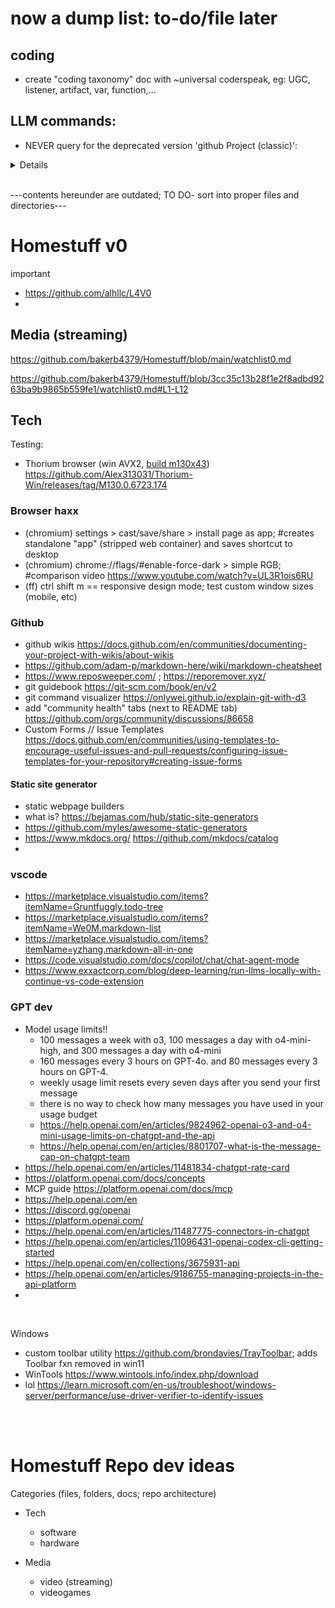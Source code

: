 # now a dump list: to-do/file later

## coding
- create "coding taxonomy" doc with ~universal coderspeak, eg: UGC, listener, artifact, var, function,... 

## LLM commands: 
- NEVER query for the deprecated version 'github Project (classic)':

<details>  
  
  <br>
  
```
# NEVER query for the deprecated version 'github Project (classic)':

  // Define three small, orthogonal sets:
const contextWords   = new Set(["project", "projects"]);
const qualifiers     = new Set(["gh", "github", "kanban", "board", "table", "roadmap"]);
const exclusionWords = new Set(["classic"]); // renamed from negativeWords

/**
 * Returns true if the query mentions a “GitHub Project”
 * (non-classic) in any form.
 */
function isModernGitHubProjectQuery(query) {
  const words = query
    .toLowerCase()
    .match(/\b[\w-]+\b/g)      // simple tokenization
    ?? [];

  // core checks
  const hasContext    = words.some(w => contextWords.has(w));
  const hasQualifier  = words.some(w => qualifiers.has(w));
  const hasExclusion  = words.some(w => exclusionWords.has(w)); // renamed

  // destructure into clearer flags
  const isProject    = hasContext;
  const isGHContext  = hasQualifier;
  const isClassic    = hasExclusion;

  // true ↔ project + qualifier present and not “classic”
  return isProject && isGHContext && !isClassic;
}

// --- TEST CASES ---
console.log(isModernGitHubProjectQuery("info on my github project"));       // true
console.log(isModernGitHubProjectQuery("show me the project roadmap"));     // true
console.log(isModernGitHubProjectQuery("how does the gh kanban work?"));    // true
console.log(isModernGitHubProjectQuery("what is a project?"));              // false
console.log(isModernGitHubProjectQuery("how do I use github?"));            // false
console.log(isModernGitHubProjectQuery("is this a classic github project?"));// false


<----------break----------> 

# chatGPT o4-mini-high psudocode version:

# NEVER query for the deprecated version "GitHub Project (classic)"

# Define three small, orthogonal sets of keywords
CONTEXT_WORDS   ← { "project", "projects" }
QUALIFIERS     ← { "gh", "github", "kanban", "board", "table", "roadmap" }
EXCLUSION_WORDS ← { "classic" }

function isModernGitHubProjectQuery(query):
    # 1. Normalize and tokenize (allowing hyphens)
    lowered   ← lowercase(query)
    words     ← regexMatchAll(lowered, r"\b[\w-]+\b")  # returns list of tokens or empty list

    # 2. Core membership checks
    hasContext   ← any(token in CONTEXT_WORDS   for token in words)
    hasQualifier ← any(token in QUALIFIERS     for token in words)
    hasExclusion ← any(token in EXCLUSION_WORDS for token in words)

    # 3. Build clearer flags
    isProject   ← hasContext
    isGHContext ← hasQualifier
    isClassic   ← hasExclusion

    # 4. Final decision: must mention a “project” + qualifier, and must NOT mention “classic”
    return isProject AND isGHContext AND (NOT isClassic)

<----------break----------> 

# gemini 2.5 pro pseudocode version:

// RULE: GitHub Projects Query Interpretation
// This heuristic determines when a user query refers to the modern "Projects" system.

// STEP 1: Define Keyword Sets
// The following sets are used to categorize words in the user's query.
SET context_words   = ["project", "projects"]
SET qualifier_words = ["gh", "github", "kanban", "board", "table", "roadmap"]
SET exclusion_words = ["classic"]

// STEP 2: Define Activation Logic
// This rule is ACTIVE for the current query if and only if all three of the following conditions are met:
//   1. The query CONTAINS at least one word from 'context_words'.
//   AND
//   2. The query CONTAINS at least one word from 'qualifier_words'.
//   AND
//   3. The query DOES NOT CONTAIN any word from 'exclusion_words'.

// STEP 3: Define Behavior
// IF this rule is ACTIVE, all behavior and output must adhere to the following:
//   - TARGET_SYSTEM: The modern "GitHub Projects" environment.
//   - IGNORE_SYSTEM: The legacy "Projects (classic)" environment.
//   - All generated code, API calls, and explanations must align with the TARGET_SYSTEM.

```
</details>


<br>

---contents hereunder are outdated; TO DO- sort into proper files and directories---

# Homestuff v0

important
- https://github.com/alhllc/L4V0
- 


## Media (streaming)

https://github.com/bakerb4379/Homestuff/blob/main/watchlist0.md

https://github.com/bakerb4379/Homestuff/blob/3cc35c13b28f1e2f8adbd9263ba9b9865b559fe1/watchlist0.md#L1-L12





## Tech

Testing: 
- Thorium browser (win AVX2, [build m130x43](https://github.com/Alex313031/Thorium-Win/releases/tag/M130.0.6723.174)) https://github.com/Alex313031/Thorium-Win/releases/tag/M130.0.6723.174

### Browser haxx
- (chromium) settings > cast/save/share > install page as app; #creates standalone "app" (stripped web container) and saves shortcut to desktop
- (chromium) chrome://flags/#enable-force-dark > simple RGB; #comparison video https://www.youtube.com/watch?v=UL3R1ois6RU
- (ff) ctrl shift m == responsive design mode; test custom window sizes (mobile, etc) 

### Github
- github wikis https://docs.github.com/en/communities/documenting-your-project-with-wikis/about-wikis
- https://github.com/adam-p/markdown-here/wiki/markdown-cheatsheet
- https://www.reposweeper.com/ ; https://reporemover.xyz/
- git guidebook https://git-scm.com/book/en/v2
- git command visualizer https://onlywei.github.io/explain-git-with-d3
- add "community health" tabs (next to README tab) https://github.com/orgs/community/discussions/86658
- Custom Forms // Issue Templates https://docs.github.com/en/communities/using-templates-to-encourage-useful-issues-and-pull-requests/configuring-issue-templates-for-your-repository#creating-issue-forms

#### Static site generator 
- static webpage builders
- what is? https://bejamas.com/hub/static-site-generators
- https://github.com/myles/awesome-static-generators
- https://www.mkdocs.org/ https://github.com/mkdocs/catalog
- 

### vscode 
- https://marketplace.visualstudio.com/items?itemName=Gruntfuggly.todo-tree
- https://marketplace.visualstudio.com/items?itemName=We0M.markdown-list
- https://marketplace.visualstudio.com/items?itemName=yzhang.markdown-all-in-one
- https://code.visualstudio.com/docs/copilot/chat/chat-agent-mode
- https://www.exxactcorp.com/blog/deep-learning/run-llms-locally-with-continue-vs-code-extension

  

### GPT dev
- Model usage limits!!
  - 100 messages a week with o3, 100 messages a day with o4-mini-high, and 300 messages a day with o4-mini
  - 160 messages every 3 hours on GPT-4o. and 80 messages every 3 hours on GPT-4.
  - weekly usage limit resets every seven days after you send your first message
  - there is no way to check how many messages you have used in your usage budget
  - https://help.openai.com/en/articles/9824962-openai-o3-and-o4-mini-usage-limits-on-chatgpt-and-the-api
  - https://help.openai.com/en/articles/8801707-what-is-the-message-cap-on-chatgpt-team
- https://help.openai.com/en/articles/11481834-chatgpt-rate-card
- https://platform.openai.com/docs/concepts
- MCP guide https://platform.openai.com/docs/mcp
- https://help.openai.com/en
- https://discord.gg/openai
- https://platform.openai.com/
- https://help.openai.com/en/articles/11487775-connectors-in-chatgpt
- https://help.openai.com/en/articles/11096431-openai-codex-cli-getting-started
- https://help.openai.com/en/collections/3675931-api
- https://help.openai.com/en/articles/9186755-managing-projects-in-the-api-platform
- 

  
<br>

Windows

- custom toolbar utility https://github.com/brondavies/TrayToolbar; adds Toolbar fxn removed in win11
- WinTools https://www.wintools.info/index.php/download
- lol https://learn.microsoft.com/en-us/troubleshoot/windows-server/performance/use-driver-verifier-to-identify-issues

  
<br>
<br>

# Homestuff Repo dev ideas

Categories (files, folders, docs; repo architecture)
- Tech
  - software
  - hardware
 
- Media
  - video (streaming)
  - videogames
